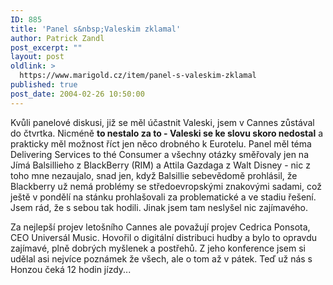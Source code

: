 ```yaml
---
ID: 885
title: 'Panel s&nbsp;Valeskim zklamal'
author: Patrick Zandl
post_excerpt: ""
layout: post
oldlink: >
  https://www.marigold.cz/item/panel-s-valeskim-zklamal
published: true
post_date: 2004-02-26 10:50:00
---
```

<p>
Kvůli panelové diskusi, již se měl účastnit Valeski, jsem v Cannes zůstával do čtvrtka. Nicméně <STRONG>to nestalo za to - Valeski se ke slovu skoro&#160;nedostal</STRONG> a prakticky měl možnost říct jen něco drobného k Eurotelu. Panel měl téma Delivering Services to thé Consumer a všechny otázky směřovaly jen na Jímá Balsillieho z BlackBerry (RIM) a Attila Gazdaga z Walt Disney - nic z toho mne nezaujalo, snad jen, když Balsillie sebevědomě prohlásil, že Blackberry už nemá problémy se středoevropskými znakovými sadami, což ještě v pondělí na stánku prohlašovali za problematické a ve stadiu řešení. Jsem rád, že s sebou tak hodili. Jinak jsem tam neslyšel nic zajímavého. 
<p>

<p>
Za nejlepší projev letošního Cannes ale považují projev Cedrica Ponsota, CEO Universál Music. Hovořil o digitální distribuci hudby a bylo to opravdu zajímavé, plně dobrých myšlenek a postřehů. Z jeho konference jsem si udělal asi nejvíce poznámek že všech, ale o tom až v pátek. Teď už nás s Honzou čeká 12 hodin jízdy... </p>
